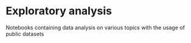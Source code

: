 # Exploratory analysis
Notebooks containing data analysis on various topics with the usage of public datasets
